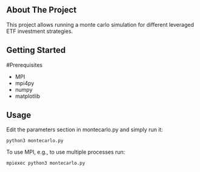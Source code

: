 ## About The Project

This project allows running a monte carlo simulation for different leveraged ETF investment strategies.

## Getting Started

#Prerequisites

- MPI
- mpi4py
- numpy
- matplotlib

## Usage

Edit the parameters section in montecarlo.py and simply run it:

```
python3 montecarlo.py
```

To use MPI, e.g., to use multiple processes run:

```
mpiexec python3 montecarlo.py
```
